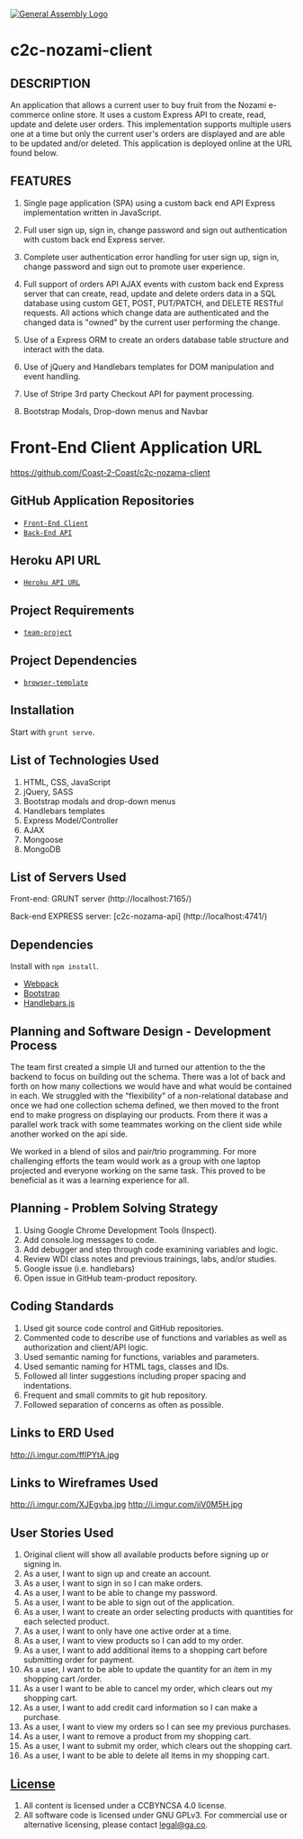 [![General Assembly Logo](https://camo.githubusercontent.com/1a91b05b8f4d44b5bbfb83abac2b0996d8e26c92/687474703a2f2f692e696d6775722e636f6d2f6b6538555354712e706e67)](https://generalassemb.ly/education/web-development-immersive)

# c2c-nozami-client

## DESCRIPTION

An application that allows a current user to buy fruit from the Nozami e-commerce
online store.  It uses a custom Express API to create, read, update and delete
user orders.  This implementation supports multiple users one at a time but
only the current user's orders are displayed and are able to be updated and/or deleted.  This application is deployed online at the URL found below.

## FEATURES

1.  Single page application (SPA) using a custom back end API Express
    implementation written in JavaScript.

2.  Full user sign up, sign in, change password and sign out authentication
     with custom back end Express server.

3.  Complete user authentication error handling for user sign up, sign in,
     change password and sign out to promote user experience.

4.  Full support of orders API AJAX events with custom back end Express
     server that can create, read, update and delete orders data in
     a SQL database using custom GET, POST, PUT/PATCH, and DELETE RESTful
     requests.  All actions which change data are authenticated and the changed
     data is "owned" by the current user performing the change.

5.  Use of a Express ORM to create an orders database table structure and
     interact with the data.

6.  Use of jQuery and Handlebars templates for DOM manipulation and event
     handling.

7.  Use of Stripe 3rd party Checkout API for payment processing.

8. Bootstrap Modals, Drop-down menus and Navbar


# Front-End Client Application URL

https://github.com/Coast-2-Coast/c2c-nozama-client


## GitHub Application Repositories

-   [`Front-End Client`](https://github.com/Coast-2-Coast/c2c-nozama-client)
-   [`Back-End API`](https://github.com/Coast-2-Coast/c2c-nozama-api/)


## Heroku API URL

-   [`Heroku API URL`](https://protected-cliffs-21162.herokuapp.com/)

## Project Requirements

-   [`team-project`](https://github.com/ga-wdi-boston/team-project)


## Project Dependencies

-   [`browser-template`](https://github.com/ga-wdi-boston/browser-template)


## Installation

Start with `grunt serve`.

## List of Technologies Used

1.  HTML, CSS, JavaScript
2.  jQuery, SASS
3.  Bootstrap modals and drop-down menus
4.  Handlebars templates
5.  Express Model/Controller
6.  AJAX
7.  Mongoose
8.  MongoDB

## List of Servers Used

Front-end:
  GRUNT server (http://localhost:7165/)

Back-end EXPRESS server:
  [c2c-nozama-api]  (http://localhost:4741/)

## Dependencies

Install with `npm install`.

-   [Webpack](https://webpack.github.io)
-   [Bootstrap](http://getbootstrap.com)
-   [Handlebars.js](http://handlebarsjs.com)

## Planning and Software Design - Development Process

The team first created a simple UI and turned our attention to the the backend to focus on building out the schema. There was a lot of back and forth on how many collections we would have and what would be contained in each. We struggled with the “flexibility” of a non-relational database and once we had one collection schema defined, we then moved to the front end to make progress on displaying our products. From there it was a parallel work track with some teammates working on the client side while another worked on the api side.

We worked in a blend of silos and pair/trio programming. For more challenging efforts the team would work as a group with one laptop projected and everyone working on the same task. This proved to be beneficial as it was a learning experience for all.

## Planning - Problem Solving Strategy

1.  Using Google Chrome Development Tools (Inspect).
2.  Add console.log messages to code.
3.  Add debugger and step through code examining variables and logic.
4.  Review WDI class notes and previous trainings, labs, and/or studies.
5.  Google issue (i.e. handlebars)
6.  Open issue in GitHub team-product repository.

## Coding Standards

1.  Used git source code control and GitHub repositories.
2.  Commented code to describe use of functions and variables as well as authorization and client/API logic.
3.  Used semantic naming for functions, variables and parameters.
4.  Used semantic naming for HTML tags, classes and IDs.
5.  Followed all linter suggestions including proper spacing and indentations.
6.  Frequent and small commits to git hub repository.
7.  Followed separation of concerns as often as possible.


## Links to ERD Used

http://i.imgur.com/ffIPYtA.jpg

## Links to Wireframes Used

http://i.imgur.com/XJEgvba.jpg
http://i.imgur.com/iiV0M5H.jpg


## User Stories Used

1.	Original client will show all available products before signing up or signing in.
2.	As a user, I want to sign up and create an account.
3.	As a user, I want to sign in so I can make orders.
4.	As a user, I want to be able to change my password.
5.	As a user, I want to be able to sign out of the application.
6.	As a user, I want to create an order selecting products with quantities for each
selected product.
7.	As a user, I want to only have one active order at a time.
8.	As a user, I want to view products so I can add to my order.
9.	As a user, I want to add additional items to a shopping cart before submitting order
for payment.
10.	As a user, I want to be able to update the quantity for an item in my shopping cart /order.
11.	As a user I want to be able to cancel my order, which clears out my shopping cart.
12.	As a user, I want to add credit card information so I can make a purchase.
13.	As a user, I want to view my orders so I can see my previous purchases.
14.	As a user, I want to remove a product from my shopping cart.
15.	As a user, I want to submit my order, which clears out the shopping cart.
16.	As a user, I want to be able to delete all items in my shopping cart.


## [License](LICENSE)

1.  All content is licensed under a CC­BY­NC­SA 4.0 license.
1.  All software code is licensed under GNU GPLv3. For commercial use or
    alternative licensing, please contact legal@ga.co.
